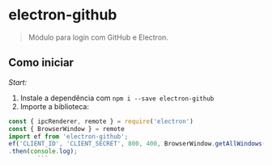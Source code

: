 # electron-github

> Módulo para login com GitHub e Electron.

## Como iniciar

_Start:_

1. Instale a dependência com `npm i --save electron-github`
2. Importe a biblioteca:
````javascript
const { ipcRenderer, remote } = require('electron')
const { BrowserWindow } = remote
import ef from 'electron-github';
ef('CLIENT_ID', 'CLIENT_SECRET', 800, 400, BrowserWindow.getAllWindows().filter((e)=>e.id==1))
.then(console.log);
        ```
